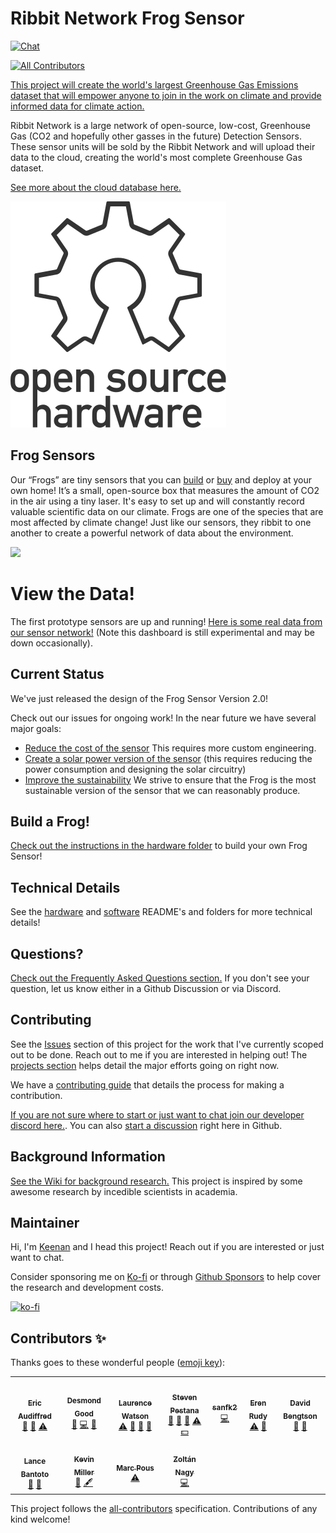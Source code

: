 # Ribbit Network Frog Sensor
[![Chat](https://img.shields.io/discord/870113194289532969.svg?style=flat-square&colorB=758ED3)](https://discord.gg/vq8PkDb2TC)
<!-- ALL-CONTRIBUTORS-BADGE:START - Do not remove or modify this section -->
[![All Contributors](https://img.shields.io/badge/all_contributors-11-orange.svg?style=flat-square)](#contributors-)
<!-- ALL-CONTRIBUTORS-BADGE:END -->
[This project will create the world's largest Greenhouse Gas Emissions dataset that will empower anyone to join in the work on climate and provide informed data for climate action.](https://ribbitnetwork.org/)

Ribbit Network is a large network of open-source, low-cost, Greenhouse Gas (CO2 and hopefully other gasses in the future) Detection Sensors. These sensor units will be sold by the Ribbit Network and will upload their data to the cloud, creating the world's most complete Greenhouse Gas dataset.

[See more about the cloud database here.](https://github.com/Ribbit-Network/ribbit-network-dashboard)

![OSHW](images/oshw-logo.svg)

## Frog Sensors
Our “Frogs” are tiny sensors that you can 
[build](https://github.com/Ribbit-Network/ribbit-network-frog-sensor/tree/main/hardware) 
or [buy](https://ribbitnetwork.org/) and deploy at your own home! It’s a small, 
open-source box that measures the amount of CO2 in the air using a tiny laser.
It's easy to set up and will constantly record valuable scientific data on our climate.
Frogs are one of the species that are most affected by climate change! 
Just like our sensors, they ribbit to one another to create a powerful network 
of data about the environment.

<img src="https://user-images.githubusercontent.com/2559382/130338413-c348007f-1a54-47d8-92b0-151f330f476d.png" width="600">

# View the Data!
The first prototype sensors are up and running! [Here is some real data from our sensor network!](https://ribbit-network.herokuapp.com/) (Note this dashboard is still experimental and may be down occasionally).

## Current Status
We've just released the design of the Frog Sensor Version 2.0!

Check out our issues for ongoing work! In the near future we have several major goals:
* [Reduce the cost of the sensor](https://github.com/Ribbit-Network/ribbit-network-frog-sensor/projects/6) This requires more custom engineering.
* [Create a solar power version of the sensor](https://github.com/Ribbit-Network/ribbit-network-frog-sensor/projects/2) (this requires reducing the power consumption and designing the solar circuitry)
* [Improve the sustainability](https://github.com/Ribbit-Network/ribbit-network-frog-sensor/projects/7) We strive to ensure that the Frog is the most sustainable version of the sensor that we can reasonably produce.

## Build a Frog!
[Check out the instructions in the hardware folder](hardware/) to build your own Frog Sensor!

## Technical Details
See the [hardware](hardware/) and [software](software/) README's and folders for more technical details!

## Questions?
[Check out the Frequently Asked Questions section.](https://github.com/Ribbit-Network/ribbit-network-faq) If you don't see your question, let us know either in a Github Discussion or via Discord.

## Contributing
See the [Issues](https://github.com/keenanjohnson/ghg-gas-cloud/issues) section of this project for the work that I've currently scoped out to be done. Reach out to me if you are interested in helping out! The [projects section](https://github.com/Ribbit-Network/ribbit-network-frog-sensor/projects) helps detail the major efforts going on right now.

We have a [contributing guide](https://github.com/Ribbit-Network/ribbit-network-frog-sensor/blob/main/CONTRIBUTING.md) that details the process for making a contribution.

[If you are not sure where to start or just want to chat join our developer discord here.](https://discord.gg/vq8PkDb2TC). You can also [start a discussion](https://github.com/Ribbit-Network/ribbit-network-frog-sensor/discussions) right here in Github.

## Background Information
[See the Wiki for background research.](https://github.com/Ribbit-Network/ribbit-network-frog-sensor/blob/main/wiki/Background-Research.md) This project is inspired by some awesome research by incedible scientists in academia.

## Maintainer
Hi, I'm [Keenan](https://www.keenanjohnson.com/) and I head this project! Reach out if you are interested or just want to chat.

Consider sponsoring me on [Ko-fi](https://ko-fi.com/W7W14VTU8) or through [Github Sponsors](https://github.com/sponsors/keenanjohnson) to help cover the research and development costs.

[![ko-fi](https://ko-fi.com/img/githubbutton_sm.svg)](https://ko-fi.com/W7W14VTU8)

## Contributors ✨

Thanks goes to these wonderful people ([emoji key](https://allcontributors.org/docs/en/emoji-key)):

<!-- ALL-CONTRIBUTORS-LIST:START - Do not remove or modify this section -->
<!-- prettier-ignore-start -->
<!-- markdownlint-disable -->
<table>
  <tr>
    <td align="center"><a href="https://www.linkedin.com/in/ericaudiffred/"><img src="https://avatars.githubusercontent.com/u/88562047?v=4?s=100" width="100px;" alt=""/><br /><sub><b>Eric Audiffred</b></sub></a><br /><a href="#design-eaudiffred" title="Design">🎨</a> <a href="#ideas-eaudiffred" title="Ideas, Planning, & Feedback">🤔</a> <a href="https://github.com/Ribbit-Network/ribbit-network-frog-sensor/commits?author=eaudiffred" title="Tests">⚠️</a></td>
    <td align="center"><a href="https://github.com/djgood"><img src="https://avatars.githubusercontent.com/u/25231050?v=4?s=100" width="100px;" alt=""/><br /><sub><b>Desmond Good</b></sub></a><br /><a href="#ideas-djgood" title="Ideas, Planning, & Feedback">🤔</a> <a href="https://github.com/Ribbit-Network/ribbit-network-frog-sensor/commits?author=djgood" title="Code">💻</a> <a href="#projectManagement-djgood" title="Project Management">📆</a></td>
    <td align="center"><a href="http://laurencewatson.com"><img src="https://avatars.githubusercontent.com/u/1125376?v=4?s=100" width="100px;" alt=""/><br /><sub><b>Laurence Watson</b></sub></a><br /><a href="https://github.com/Ribbit-Network/ribbit-network-frog-sensor/commits?author=Rabscuttler" title="Tests">⚠️</a> <a href="https://github.com/Ribbit-Network/ribbit-network-frog-sensor/commits?author=Rabscuttler" title="Documentation">📖</a> <a href="#ideas-Rabscuttler" title="Ideas, Planning, & Feedback">🤔</a> <a href="#projectManagement-Rabscuttler" title="Project Management">📆</a></td>
    <td align="center"><a href="https://spestana.github.io/"><img src="https://avatars.githubusercontent.com/u/650301?v=4?s=100" width="100px;" alt=""/><br /><sub><b>Steven Pestana</b></sub></a><br /><a href="https://github.com/Ribbit-Network/ribbit-network-frog-sensor/commits?author=spestana" title="Documentation">📖</a> <a href="#ideas-spestana" title="Ideas, Planning, & Feedback">🤔</a> <a href="#data-spestana" title="Data">🔣</a> <a href="https://github.com/Ribbit-Network/ribbit-network-frog-sensor/commits?author=spestana" title="Tests">⚠️</a> <a href="#financial-spestana" title="Financial">💵</a></td>
    <td align="center"><a href="https://github.com/sanfk2"><img src="https://avatars.githubusercontent.com/u/40070155?v=4?s=100" width="100px;" alt=""/><br /><sub><b>sanfk2</b></sub></a><br /><a href="https://github.com/Ribbit-Network/ribbit-network-frog-sensor/commits?author=sanfk2" title="Code">💻</a></td>
    <td align="center"><a href="https://github.com/eren-rudy"><img src="https://avatars.githubusercontent.com/u/25554568?v=4?s=100" width="100px;" alt=""/><br /><sub><b>Eren Rudy</b></sub></a><br /><a href="https://github.com/Ribbit-Network/ribbit-network-frog-sensor/commits?author=eren-rudy" title="Tests">⚠️</a> <a href="https://github.com/Ribbit-Network/ribbit-network-frog-sensor/commits?author=eren-rudy" title="Documentation">📖</a></td>
    <td align="center"><a href="https://github.com/daveb377"><img src="https://avatars.githubusercontent.com/u/9794268?v=4?s=100" width="100px;" alt=""/><br /><sub><b>David Bengtson</b></sub></a><br /><a href="#ideas-daveb377" title="Ideas, Planning, & Feedback">🤔</a> <a href="#projectManagement-daveb377" title="Project Management">📆</a></td>
  </tr>
  <tr>
    <td align="center"><a href="https://www.linkedin.com/in/lancebantoto/"><img src="https://avatars.githubusercontent.com/u/7238692?v=4?s=100" width="100px;" alt=""/><br /><sub><b>Lance Bantoto</b></sub></a><br /><a href="#ideas-lwbantoto" title="Ideas, Planning, & Feedback">🤔</a> <a href="#projectManagement-lwbantoto" title="Project Management">📆</a></td>
    <td align="center"><a href="https://github.com/kevinjmiller2"><img src="https://avatars.githubusercontent.com/u/69079270?v=4?s=100" width="100px;" alt=""/><br /><sub><b>Kevin Miller</b></sub></a><br /><a href="#ideas-kevinjmiller2" title="Ideas, Planning, & Feedback">🤔</a> <a href="#content-kevinjmiller2" title="Content">🖋</a></td>
    <td align="center"><a href="https://balena.io"><img src="https://avatars.githubusercontent.com/u/173156?v=4?s=100" width="100px;" alt=""/><br /><sub><b>Marc Pous</b></sub></a><br /><a href="https://github.com/Ribbit-Network/ribbit-network-frog-sensor/commits?author=mpous" title="Tests">⚠️</a></td>
    <td align="center"><a href="https://abesto.net"><img src="https://avatars.githubusercontent.com/u/59982?v=4?s=100" width="100px;" alt=""/><br /><sub><b>Zoltán Nagy</b></sub></a><br /><a href="https://github.com/Ribbit-Network/ribbit-network-frog-sensor/commits?author=abesto" title="Code">💻</a></td>
  </tr>
</table>

<!-- markdownlint-restore -->
<!-- prettier-ignore-end -->

<!-- ALL-CONTRIBUTORS-LIST:END -->

This project follows the [all-contributors](https://github.com/all-contributors/all-contributors) specification. Contributions of any kind welcome!
